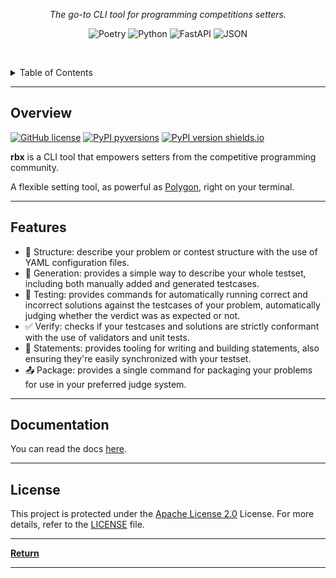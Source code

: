 <p align="center">
    <em>The go-to CLI tool for programming competitions setters.</em>
</p>
<p align="center">
	<!-- loscal repository, no metadata badges. -->
<p>
<p align="center">
	<img src="https://img.shields.io/badge/Poetry-60A5FA.svg?style=default&logo=Poetry&logoColor=white" alt="Poetry">
	<img src="https://img.shields.io/badge/Python-3776AB.svg?style=default&logo=Python&logoColor=white" alt="Python">
	<img src="https://img.shields.io/badge/FastAPI-009688.svg?style=default&logo=FastAPI&logoColor=white" alt="FastAPI">
	<img src="https://img.shields.io/badge/JSON-000000.svg?style=default&logo=JSON&logoColor=white" alt="JSON">
</p>

<br><!-- TABLE OF CONTENTS -->
<details>
  <summary>Table of Contents</summary><br>

- [Overview](#overview)
- [Features](#features)
- [Documentation](#documentation)
- [License](#license)
</details>
<hr>

##  Overview

<!--[![Usage video]](https://github.com/rsalesc/rbx/assets/4999965/111de01e-6cbd-495e-b8c2-4293921e49b3)-->

[![GitHub license](https://img.shields.io/github/license/rsalesc/rbx.svg)](https://github.com/rsalesc/rbx/blob/master/LICENSE)
[![PyPI pyversions](https://img.shields.io/pypi/pyversions/rbx.svg)](https://pypi.python.org/pypi/rbx/)
[![PyPI version shields.io](https://img.shields.io/pypi/v/rbx.svg)](https://pypi.python.org/pypi/rbx/)

**rbx** is a CLI tool that empowers setters from the competitive programming community.

A flexible setting tool, as powerful as [Polygon](https://polygon.codeforces.com/), right on your terminal.

--- 

## Features

- 🧱 Structure: describe your problem or contest structure with the use of YAML configuration files.
- 🤖 Generation: provides a simple way to describe your whole testset, including both manually added and generated testcases.
- 🔨 Testing: provides commands for automatically running correct and incorrect solutions against the testcases of your problem, automatically judging whether the verdict was as expected or not.
- ✅ Verify: checks if your testcases and solutions are strictly conformant with the use of validators and unit tests.
- 📝 Statements: provides tooling for writing and building statements, also ensuring they're easily synchronized with your testset.
- 📤 Package: provides a single command for packaging your problems for use in your preferred judge system.

---

##  Documentation

You can read the docs [here](https://rsalesc.github.io/rbx/).

---

##  License

This project is protected under the [Apache License 2.0](http://www.apache.org/licenses/) License. For more details, refer to the [LICENSE](LICENSE) file.

---

[**Return**](#-overview)

---
